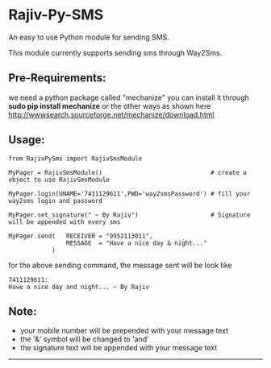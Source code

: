 Rajiv-Py-SMS
============

An easy to use Python module for sending SMS.

This module currently supports sending sms through Way2Sms.

Pre-Requirements:
-----------------
we need a python package called "mechanize"
you can install it through **sudo pip install mechanize** or the other ways as shown here http://wwwsearch.sourceforge.net/mechanize/download.html

Usage:
------
    from RajivPySms import RajivSmsModule
    
    MyPager = RajivSmsModule()                              # create a object to use RajivSmsModule
    
    MyPager.login(UNAME='7411129611',PWD='way2smsPassword') # fill your way2sms login and password
    
    MyPager.set_signature(" ~ By Rajiv")                    # Signature will be appended with every sms
    
    MyPager.send(   RECEIVER = "9952113011", 
                    MESSAGE  = "Have a nice day & night..."
                )                                           
    

for the above sending command, the message sent will be look like

    7411129611:
    Have a nice day and night... ~ By Rajiv

Note:
-----
- your mobile number will be prepended with your message text
- the '&' symbol will be changed to 'and'
- the signature text will be appended with your message text

- - -
